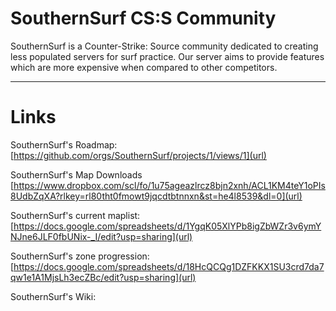 # SouthernSurf CS:S Community

SouthernSurf is a Counter-Strike: Source community dedicated to creating less populated servers for surf practice. Our server aims to provide features which are more expensive when compared to other competitors.

---

# Links

SouthernSurf's Roadmap:
[https://github.com/orgs/SouthernSurf/projects/1/views/1](url)

SouthernSurf's Map Downloads
[https://www.dropbox.com/scl/fo/1u75ageazlrcz8bjn2xnh/ACL1KM4teY1oPIs8UdbZqXA?rlkey=rl80tht0fmowt9jqcdtbtnnxn&st=he4l8539&dl=0](url)

SouthernSurf's current maplist:
[https://docs.google.com/spreadsheets/d/1YgqK05XlYPb8igZbWZr3v6ymYNJne6JLF0fbUNix-_I/edit?usp=sharing](url)

SouthernSurf's zone progression: 
[https://docs.google.com/spreadsheets/d/18HcQCQg1DZFKKX1SU3crd7da7qw1e1A1MjsLh3ecZBc/edit?usp=sharing](url)

SouthernSurf's Wiki: 
